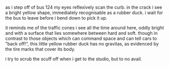 as i step off of bus 124 my eyes reflexively scan the curb. in the crack i see a bright yellow shape, immediately recognisable as a rubber duck. i wait for the bus to leave before i bend down to pick it up.

it reminds me of the traffic cones i see all the time around here, oddly bright and with a surface that lies somewhere between hard and soft. though in contrast to those objects which can command space and can tell cars to "back off!", this little yellow rubber duck has no gravitas, as evidenced by the tire marks that cover its body. 

i try to scrub the scuff off when i get to the studio, but to no avail. 